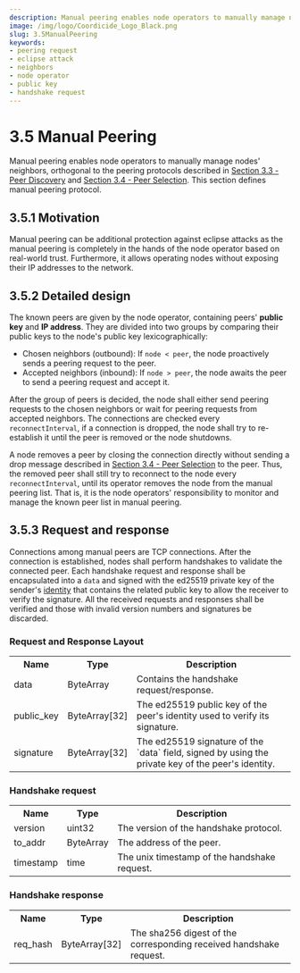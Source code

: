 ```yaml
---
description: Manual peering enables node operators to manually manage nodes' neighbors.  It can be additional protection against eclipse attacks as the manual peering is completely in the hands of the node operator based on real-world trust. 
image: /img/logo/Coordicide_Logo_Black.png
slug: 3.5ManualPeering
keywords:
- peering request
- eclipse attack
- neighbors
- node operator
- public key
- handshake request
---
```

# 3.5 Manual Peering
Manual peering enables node operators to manually manage nodes' neighbors, orthogonal to the peering protocols described in [Section 3.3 - Peer Discovery](./3.3PeerDiscovery) and [Section 3.4 - Peer Selection](./3.4NeighborSelection). This section defines manual peering protocol.

## 3.5.1 Motivation
Manual peering can be additional protection against eclipse attacks as the manual peering is completely in the hands of the node operator based on real-world trust. Furthermore, it allows operating nodes without exposing their IP addresses to the network.

## 3.5.2 Detailed design
The known peers are given by the node operator, containing peers' **public key** and **IP address**. They are divided into two groups by comparing their public keys to the node's public key lexicographically:
* Chosen neighbors (outbound): If `node < peer`, the node proactively sends a peering request to the peer.
* Accepted neighbors (inbound): If `node > peer`, the node awaits the peer to send a peering request and accept it.

After the group of peers is decided, the node shall either send peering requests to the chosen neighbors or wait for peering requests from accepted neighbors. The connections are checked every `reconnectInterval`, if a connection is dropped, the node shall try to re-establish it until the peer is removed or the node shutdowns.

A node removes a peer by closing the connection directly without sending a drop message described in [Section 3.4 - Peer Selection](./3.4NeighborSelection) to the peer. Thus, the removed peer shall still try to reconnect to the node every `reconnectInterval`, until its operator  removes the node from the manual peering list. That is, it is the node operators' responsibility to monitor and manage the known peer list in manual peering.

## 3.5.3 Request and response
Connections among manual peers are TCP connections. After the connection is established, nodes shall perform handshakes to validate the connected peer. Each handshake request and response shall be encapsulated into a `data` and signed with the ed25519 private key of the sender's [identity](#Node_identities) that contains the related public key to allow the receiver to verify the signature. All the received requests and responses shall be verified and those with invalid version numbers and signatures be discarded.

### Request and Response Layout
<table>
     <tr>
         <th>Name</th>
         <th>Type</th>
         <th>Description</th>
     </tr>
     <tr>
         <td>data</td>
         <td>ByteArray</td>
         <td>Contains the handshake request/response.</td>
     </tr>
     <tr>
         <td>public_key</td>
         <td>ByteArray[32]</td>
         <td>The ed25519 public key of the peer's identity used to verify its signature.</td>
     </tr>
     <tr>
         <td>signature</td>
         <td>ByteArray[32]</td>
         <td>The ed25519 signature of the `data` field, signed by using the private key of the peer's identity.</td>
     </tr>
 </table>

### Handshake request
<table>
     <tr>
         <th>Name</th>
         <th>Type</th>
         <th>Description</th>
     </tr>
     <tr>
         <td>version</td>
         <td>uint32</td>
         <td>The version of the handshake protocol.</td>
     </tr>
     <tr>
         <td>to_addr</td>
         <td>ByteArray</td>
         <td>The address of the peer.</td>
     </tr>
     <tr>
         <td>timestamp</td>
         <td>time</td>
         <td>The unix timestamp of the handshake request.</td>
     </tr>
 </table>

 ### Handshake response
<table>
     <tr>
         <th>Name</th>
         <th>Type</th>
         <th>Description</th>
     </tr>
     <tr>
         <td>req_hash</td>
         <td>ByteArray[32]</td>
         <td>The sha256 digest of the corresponding received handshake request.</td>
     </tr>
 </table>